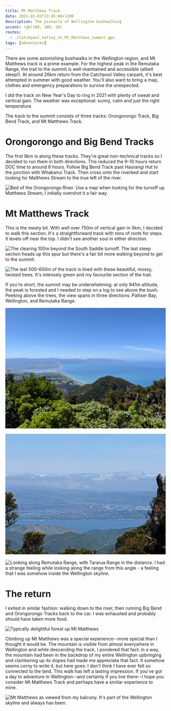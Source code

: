 ```yaml
---
title: Mt Matthews Track
date: 2021-01-01T13:45:00+1200
description: The pinnacle of Wellington bushwalking
accent: rgb(180, 180, 20)
routes:
  - ./Catchpool_Valley_to_Mt_Matthews_summit.gpx
tags: [adventures]
---
```


There are some astonishing bushwalks in the Wellington region, and Mt Matthews track is a prime example. For the highest peak in the Remutaka Range, the trail to the summit is well-maintained and accessible (albeit steep!). At around 26km return from the Catchpool Valley carpark, it's best attempted in summer with good weather. You'll also want to bring a map, clothes and emergency preparations to survive the unexpected.

I did the track on New Year's Day to ring in 2021 with plenty of sweat and vertical gain. The weather was exceptional: sunny, calm and just the right temperature.

The track to the summit consists of three tracks: Orongorongo Track, Big Bend Track, and Mt Matthews Track.

# Orongorongo and Big Bend Tracks

The first 8km is along these tracks. They're great non-technical tracks so I decided to run them in both directions. This reduced the 9-10 hours return DOC time to around 6 hours. Follow Big Bend Track past Haurangi Hut to the junction with Whakanui Track. Then cross onto the riverbed and start looking for Matthews Stream to the true left of the river.

![Bed of the Orongorongo River. Use a map when looking for the turnoff up Matthews Stream; I initially overshot it a fair way.][riverbed]

# Mt Matthews Track

This is the meaty bit. With well over 750m of vertical gain in 5km, I decided to walk this section. It's a straightforward track with tons of roots for steps. It levels off near the top. I didn't see another soul in either direction.

![The clearing 100m beyond the South Saddle turnoff. The last steep section heads up this spur but there's a fair bit more walking beyond to get to the summit.][spur]

![The last 500-600m of the track is lined with these beautiful, mossy, twisted trees. It's intensely green and my favourite section of the trail.][forest-moss]

If you're short, the summit may be underwhelming; at only 941m altitude, the peak is forested and I needed to step on a log to see above the bush. Peeking above the trees, the view spans in three directions: Palliser Bay, Wellington, and Remutaka Range.

![The clearest view is that across Palliser Bay and out to Aorangi Range on the horizon. It's clear that this is the dividing line between Wellington and the Wairarapa!][palliser]

![If you get the angles right you can catch a glimpse of Wellington city. I had to zoom way in on my cellphone photo but that's a large portion of the city in frame.][wellington]

![Looking along Remutaka Range, with Tararua Range in the distance. I had a strange feeling while looking along the range from this angle - a feeling that I was somehow inside the Wellington skyline.][range]

# The return

I exited in similar fashion: walking down to the river, then running Big Bend and Orongorongo Tracks back to the car. I was exhausted and probably should have taken more food.

![Typically delightful forest up Mt Matthews][forest-corner]

Climbing up Mt Matthews was a special experience--more special than I thought it would be. The mountain is visible from almost everywhere in Wellington and while descending the track, I pondered that fact: in a way, the mountain had been in the backdrop of my entire Wellington upbringing and clambering up its slopes had made me appreciate that fact. It somehow seems corny to write it, but here goes: I don't think I have ever felt so connected to the land. This walk has left a lasting impression. If you've got a day to adventure in Wellington--and certainly if you live there--I hope you consider Mt Matthews Track and perhaps have a similar experience to mine.

![Mt Matthews as viewed from my balcony. It's part of the Wellington skyline and always has been.][back]

[riverbed]: ./PXL_20201231_202528658.MP.jpg
[spur]: ./PXL_20201231_213415011.jpg
[forest-moss]: ./PXL_20201231_220113196.jpg
[palliser]: ./PXL_20201231_222224972.jpg
[wellington]: ./PXL_20201231_222705243.jpg
[range]: ./PXL_20201231_225952692.MP.jpg
[forest-corner]: ./PXL_20210101_000203335.jpg
[back]: ./PXL_20210101_032744690.jpg
